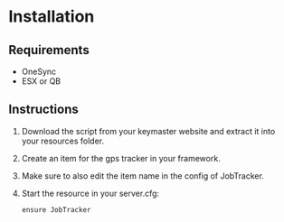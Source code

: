 
# Installation

## Requirements

* OneSync
* ESX or QB

## Instructions

1. Download the script from your keymaster website and extract it into your resources folder.
2. Create an item for the gps tracker in your framework.
3. Make sure to also edit the item name in the config of JobTracker.
4. Start the resource in your server.cfg:

    ```
    ensure JobTracker
    ```
